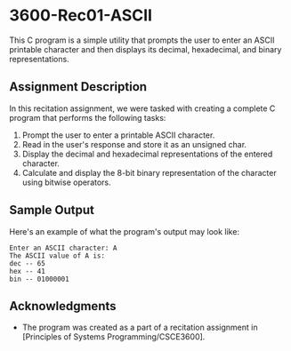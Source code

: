 # 3600-Rec01-ASCII

This C program is a simple utility that prompts the user to enter an ASCII printable character and then displays its decimal, hexadecimal, and binary representations.

## Assignment Description

In this recitation assignment, we were tasked with creating a complete C program that performs the following tasks:

1. Prompt the user to enter a printable ASCII character.
2. Read in the user's response and store it as an unsigned char.
3. Display the decimal and hexadecimal representations of the entered character.
4. Calculate and display the 8-bit binary representation of the character using bitwise operators.

## Sample Output

Here's an example of what the program's output may look like:

```
Enter an ASCII character: A
The ASCII value of A is:
dec -- 65
hex -- 41
bin -- 01000001
```

## Acknowledgments

- The program was created as a part of a recitation assignment in [Principles of Systems Programming/CSCE3600].

```
